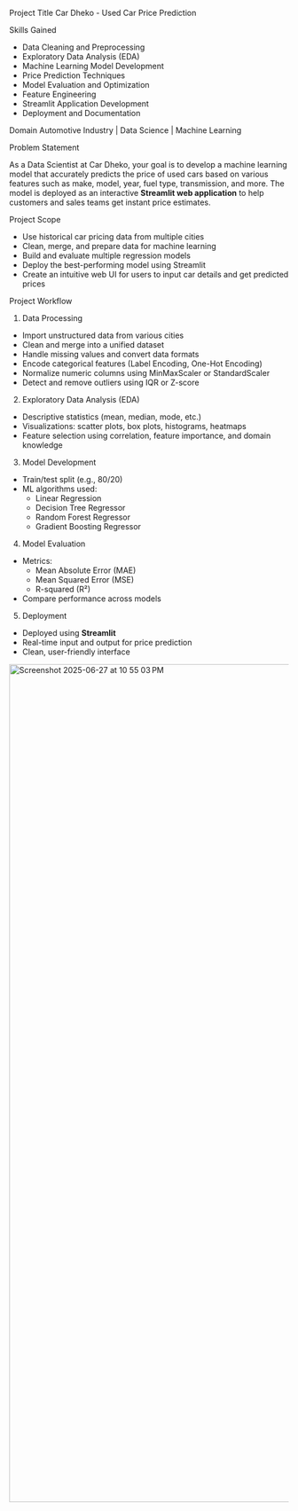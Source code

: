 Project Title
Car Dheko - Used Car Price Prediction

Skills Gained
- Data Cleaning and Preprocessing  
- Exploratory Data Analysis (EDA)  
- Machine Learning Model Development  
- Price Prediction Techniques  
- Model Evaluation and Optimization  
- Feature Engineering  
- Streamlit Application Development  
- Deployment and Documentation  

Domain
Automotive Industry | Data Science | Machine Learning


Problem Statement

As a Data Scientist at Car Dheko, your goal is to develop a machine learning model that accurately predicts the price of used cars based on various features such as make, model, year, fuel type, transmission, and more. The model is deployed as an interactive **Streamlit web application** to help customers and sales teams get instant price estimates.


Project Scope

- Use historical car pricing data from multiple cities
- Clean, merge, and prepare data for machine learning
- Build and evaluate multiple regression models
- Deploy the best-performing model using Streamlit
- Create an intuitive web UI for users to input car details and get predicted prices


Project Workflow

 1.  Data Processing
- Import unstructured data from various cities
- Clean and merge into a unified dataset
- Handle missing values and convert data formats
- Encode categorical features (Label Encoding, One-Hot Encoding)
- Normalize numeric columns using MinMaxScaler or StandardScaler
- Detect and remove outliers using IQR or Z-score

2.  Exploratory Data Analysis (EDA)
- Descriptive statistics (mean, median, mode, etc.)
- Visualizations: scatter plots, box plots, histograms, heatmaps
- Feature selection using correlation, feature importance, and domain knowledge

3. Model Development
- Train/test split (e.g., 80/20)
- ML algorithms used:
  - Linear Regression
  - Decision Tree Regressor
  - Random Forest Regressor
  - Gradient Boosting Regressor


4. Model Evaluation
- Metrics:
  - Mean Absolute Error (MAE)
  - Mean Squared Error (MSE)
  - R-squared (R²)
- Compare performance across models


5. Deployment
- Deployed using **Streamlit**
- Real-time input and output for price prediction
- Clean, user-friendly interface



<img width="1512" alt="Screenshot 2025-06-27 at 10 55 03 PM" src="https://github.com/user-attachments/assets/d2fbd6b0-c73f-4750-87f6-b667b63feff0" />




